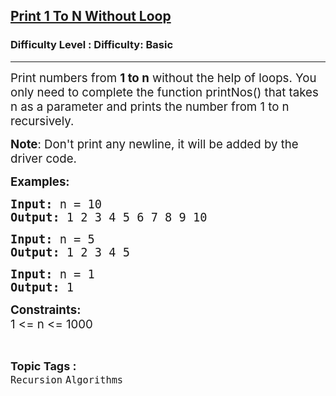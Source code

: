 <h2><a href="https://www.geeksforgeeks.org/problems/print-1-to-n-without-using-loops-1587115620/1?page=1&category=Recursion&sortBy=difficulty">Print 1 To N Without Loop</a></h2><h3>Difficulty Level : Difficulty: Basic</h3><hr><div class="problems_problem_content__Xm_eO"><p><span style="font-size: 14pt;">Print numbers from <strong>1 to n</strong> without the help of loops. You only need to complete the function printNos() that takes n as a parameter and prints the number from 1 to n recursively.<br></span></p>
<p><span style="font-size: 14pt;"><strong>Note</strong>: Don't print any newline, it will be added by the driver code.<br></span></p>
<p><span style="font-size: 14pt;"><strong>Examples:<br></strong></span></p>
<pre><span style="font-size: 14pt;"><strong>Input: </strong>n = 10
<strong>Output: </strong>1 2 3 4 5 6 7 8 9 10
</span></pre>
<pre><span style="font-size: 14pt;"><strong>Input: </strong>n = 5
<strong>Output: </strong>1 2 3 4 5</span></pre>
<pre><span style="font-size: 14pt;"><strong>Input: </strong>n = 1
<strong>Output: </strong>1</span></pre>
<p><span style="font-size: 14pt;"><strong>Constraints:</strong><br>1 &lt;= n &lt;= 1000</span></p></div><br><p><span style=font-size:18px><strong>Topic Tags : </strong><br><code>Recursion</code>&nbsp;<code>Algorithms</code>&nbsp;